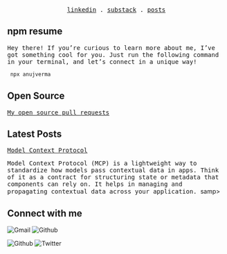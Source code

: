 <p align="center">
  <samp>
    <a href="https://www.linkedin.com/in/anujverma000">linkedin</a> .
    <a href="https://anujverma000.substack.com/">substack</a> .
    <a href="https://anujverma000.github.io/posts/">posts</a>
  </samp>
</p>

## npm resume
 
 <samp>Hey there!
 If you’re curious to learn more about me, I’ve got something cool for you. Just run the following command in your terminal, and let’s connect in a unique way!
</samp>

```bash
 npx anujverma
````


## Open Source

<samp>[My open source pull requests](https://github.com/pulls?q=is%3Apr+author%3Aanujverma000+is%3Apublic)</samp>


## Latest Posts

<samp>[Model Context Protocol](https://anujverma000.github.io/posts/MCP)</samp>

<samp>
Model Context Protocol (MCP) is a lightweight way to standardize how models pass contextual data in apps. Think of it as a contract for structuring state or metadata that components can rely on. It helps in managing and propagating contextual data across your application.
</samp>samp>



## Connect with me
![Gmail](https://img.shields.io/badge/email-anujverma000@gmail.com-blue)
![Github](https://img.shields.io/badge/github-anujverma000-black)

![Github](https://img.shields.io/github/followers/anujverma000?style=social)
![Twitter](https://img.shields.io/twitter/follow/anujverma000?style=social)
